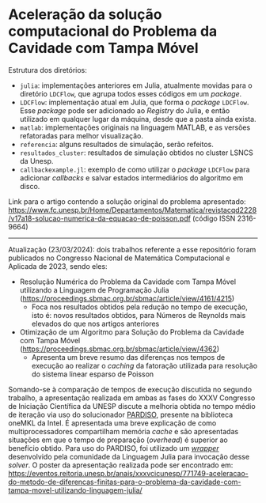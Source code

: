 # Aceleração da solução computacional do Problema da Cavidade com Tampa Móvel

Estrutura dos diretórios:
- `julia`: implementações anteriores em Julia, atualmente movidas para o
diretório `LDCFlow`, que agrupa todos esses códigos em um *package*.
- `LDCFlow`: implementação atual em Julia, que forma o *package* `LDCFlow`. Esse
*package* pode ser adicionado ao *Registry* do Julia, e então utilizado em
qualquer lugar da máquina, desde que a pasta ainda exista.
- `matlab`: implementações originais na linguagem MATLAB, e as versões
refatoradas para melhor visualização.
- `referencia`: alguns resultados de simulação, serão refeitos.
- `resultados_cluster`: resultados de simulação obtidos no cluster LSNCS da
Unesp.
- `callbackexample.jl`: exemplo de como utilizar o *package* `LDCFlow` para
adicionar *callbacks* e salvar estados intermediários do algoritmo em disco.

Link para o artigo contendo a solução original do problema apresentado: https://www.fc.unesp.br/Home/Departamentos/Matematica/revistacqd2228/v17a18-solucao-numerica-da-equacao-de-poisson.pdf (código ISSN 2316-9664)

---

Atualização (23/03/2024): dois trabalhos referente a esse repositório foram publicados no Congresso Nacional de Matemática Computacional e Aplicada de 2023, sendo eles:
- Resolução Numérica do Problema da Cavidade com Tampa Móvel utilizando a Linguagem de Programação Julia (https://proceedings.sbmac.org.br/sbmac/article/view/4161/4215)
  - Foca nos resultados obtidos pela redução no tempo de execução, isto é: novos resultados obtidos, para Números de Reynolds mais elevados do que nos artigos anteriores
- Otimização de um Algoritmo para Solução do Problema da Cavidade com Tampa Móvel (https://proceedings.sbmac.org.br/sbmac/article/view/4362)
  - Apresenta um breve resumo das diferenças nos tempos de execução ao realizar o _caching_ da fatoração utilizada para resolução do sistema linear esparso de Poisson

Somando-se à comparação de tempos de execução discutida no segundo trabalho, a apresentação realizada em ambas as fases do XXXV Congresso de Iniciação Científica da UNESP discute a melhoria obtida no tempo médio de iteração via uso do solucionador [PARDISO](https://www.intel.com/content/www/us/en/developer/articles/technical/pardiso-tips.html), presente na biblioteca oneMKL da Intel. É apresentada uma breve explicação de como multiprocessadores compartilham memória _cache_ e são apresentadas situações em que o tempo de preparação (_overhead_) é superior ao benefício obtido. Para uso do PARDISO, foi utilizado um [_wrapper_](https://github.com/JuliaSparse/Pardiso.jl) desenvolvido pela comunidade da Linguagem Julia para invocação desse _solver_. O poster da apresentação realizada pode ser encontrado em: https://eventos.reitoria.unesp.br/anais/xxxvcicunesp/771749-aceleracao-do-metodo-de-diferencas-finitas-para-o-problema-da-cavidade-com-tampa-movel-utilizando-linguagem-julia/
